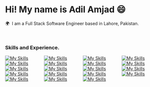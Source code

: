 # Hi! My name is Adil Amjad 😄

🌍  I am a Full Stack Software Engineer based in Lahore, Pakistan.

<br />

### Skills and Experience.

[![My Skills](https://skillicons.dev/icons?i=html)]() &nbsp;&nbsp;&nbsp;&nbsp;&nbsp; &nbsp;&nbsp;&nbsp;&nbsp;&nbsp; [![My Skills](https://skillicons.dev/icons?i=css)]() &nbsp;&nbsp;&nbsp;&nbsp;&nbsp; &nbsp;&nbsp;&nbsp;&nbsp;&nbsp; [![My Skills](https://skillicons.dev/icons?i=sass)]() &nbsp;&nbsp;&nbsp;&nbsp;&nbsp; &nbsp;&nbsp;&nbsp;&nbsp;&nbsp; [![My Skills](https://skillicons.dev/icons?i=bootstrap)]() &nbsp;&nbsp;&nbsp;&nbsp;&nbsp; &nbsp;&nbsp;&nbsp;&nbsp;&nbsp; [![My Skills](https://skillicons.dev/icons?i=tailwind)]() &nbsp;&nbsp;&nbsp;&nbsp;&nbsp; &nbsp;&nbsp;&nbsp;&nbsp;&nbsp; [![My Skills](https://skillicons.dev/icons?i=js)]() &nbsp;&nbsp;&nbsp;&nbsp;&nbsp; &nbsp;&nbsp;&nbsp;&nbsp;&nbsp; [![My Skills](https://skillicons.dev/icons?i=ts)]() &nbsp;&nbsp;&nbsp;&nbsp;&nbsp; &nbsp;&nbsp;&nbsp;&nbsp;&nbsp; [![My Skills](https://skillicons.dev/icons?i=react)]() &nbsp;&nbsp;&nbsp;&nbsp;&nbsp; &nbsp;&nbsp;&nbsp;&nbsp;&nbsp; [![My Skills](https://skillicons.dev/icons?i=nextjs)]() &nbsp;&nbsp;&nbsp;&nbsp;&nbsp; &nbsp;&nbsp;&nbsp;&nbsp;&nbsp; [![My Skills](https://skillicons.dev/icons?i=nodejs)]() &nbsp;&nbsp;&nbsp;&nbsp;&nbsp; &nbsp;&nbsp;&nbsp;&nbsp;&nbsp; [![My Skills](https://skillicons.dev/icons?i=express)]() &nbsp;&nbsp;&nbsp;&nbsp;&nbsp; &nbsp;&nbsp;&nbsp;&nbsp;&nbsp; [![My Skills](https://skillicons.dev/icons?i=mongodb)]() &nbsp;&nbsp;&nbsp;&nbsp;&nbsp; &nbsp;&nbsp;&nbsp;&nbsp;&nbsp; [![My Skills](https://skillicons.dev/icons?i=redis)]() &nbsp;&nbsp;&nbsp;&nbsp;&nbsp; &nbsp;&nbsp;&nbsp;&nbsp;&nbsp; [![My Skills](https://skillicons.dev/icons?i=firebase)]() &nbsp;&nbsp;&nbsp;&nbsp;&nbsp; &nbsp;&nbsp;&nbsp;&nbsp;&nbsp; [![My Skills](https://skillicons.dev/icons?i=docker)]() &nbsp;&nbsp;&nbsp;&nbsp;&nbsp; &nbsp;&nbsp;&nbsp;&nbsp;&nbsp; [![My Skills](https://skillicons.dev/icons?i=aws)]() &nbsp;&nbsp;&nbsp;&nbsp;&nbsp; &nbsp;&nbsp;&nbsp;&nbsp;&nbsp; [![My Skills](https://skillicons.dev/icons?i=git)]() &nbsp;&nbsp;&nbsp;&nbsp;&nbsp; &nbsp;&nbsp;&nbsp;&nbsp;&nbsp; [![My Skills](https://skillicons.dev/icons?i=postman)]() &nbsp;&nbsp;&nbsp;&nbsp;&nbsp; &nbsp;&nbsp;&nbsp;&nbsp;&nbsp; [![My Skills](https://skillicons.dev/icons?i=cpp)]() 
